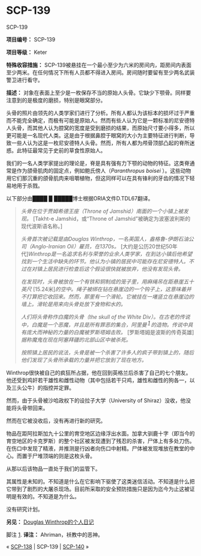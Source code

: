# SCP-139
                        




SCP-139



**项目编号：** SCP-139

**项目等级：** Keter

**特殊收容措施：** SCP-139被悬挂在一个最小至少为六米的房间内，距房间内表面至少两米。在任何情况下所有人员都不得进入房间。房间随时要留有至少两名武装警卫进行看守。

**描述：** 对象在表面上至少是一枚保存不当的原始人头骨。它缺少下颚骨。同样要注意到的是极度的磨损，特别是眼窝部分。

头骨的照片由领先的人类学家们进行了分析。所有人都认为该标本的损坏过于严重而不能完全确定，而极有可能是原始人。然而有些人认为它是一颗标准的尼安德特人头骨，而其他人认为腔窝的宽度是受到磨损的结果，而原始尺寸要小得多，所以更可能是一名现代人类。这是由于根据鼻腔于眼窝的大小为主要特征进行判断，导致一些人认为这是一枚尼安德特人头骨。然而，所有人都为颅骨顶部凸起的脊所迷惑。此特征最常见于史前的草食性原始人。

我们的一名人类学家提出的理论是，脊是具有强有力下颚的动物的特征。这类脊通常是作为颌骨肌肉的固定点，例如鲍氏傍人（*Paranthropus boisei* ）。这些动物用它们那沉重的颌骨肌肉来咀嚼植物，但这同样可以在具有锋利的牙齿的情况下轻易地用于杀戮。

以下部分由████ █ █████博士根据ORIA文件D.TDL67翻译。


> *头骨在位于贾姆希德王座（Throne of Jamshid）南面的一个小镇上被发现。* [Takht-e Jamshid，或“Throne of Jamshid”被确定为波塞波利斯的现代波斯语名称。]
> 
> *头骨首次被记载是由Douglas Winthrop，一名英国人，盎格鲁-伊朗石油公司（Anglo-Iranian Oil）雇员，在1370s。* [大约是公历20世纪50年代]*Winthrop是一名追求名利与荣誉的业余人类学家，在到达小镇后他希望找到一个生活中缺失的环节。他认为小镇的居民中可能存在尼安德特人。不过在对镇上居民进行检查后这个假设很快就被放弃，他没有发现头骨。* 
> 
> *在发现时，头骨被放在一个有铁和铜制成的笼子里，用麻绳吊在距悬崖五十英尺* [15.24米]*的空中。绳子被绑在钻在悬崖边的一个钩子上，这意味着并不打算把它收回来。然而，那里有一个滑轮。它被挂在一堵竖立在悬崖边的墙上。滑轮是用来向头骨处放下食物和水的。* 
> 
> *人们将头骨称作白魔的头骨（the skull of the White Div）。在古老的传说中，白魔是一个恶魔，并且是所有罪恶的集合，阿里曼<sup class='footnoteref'>
 <a shape='rect' class='footnoteref' id='footnoteref-1' href='javascript:;' onclick='WIKIDOT.page.utils.scrollToReference(&apos;footnote-1&apos;)'>1</a>
</sup>的造物。传说中具有庞大而神秘的力量的白魔被罗斯塔姆击败。* [罗斯塔姆是波斯的传奇英雄]*据称魔鬼在现在阿塞拜疆的北部山区中被杀死。* 
> 
> *按照镇上居民的说法，头骨是被一个杀害了许多人的疯子带到镇上的，随后他们发现了头骨所承载的力量并把它放到了现在地方。* 
> 

Winthrop很快被自己的疯狂所占据，他在回到英格兰后杀害了自己的七个朋友。他还受到鸡奸若干雄性和雌性动物（其中包括若干只鸡，雄性和雌性的狗各一，以及三头公牛）的指控并定罪。

然而，由于头骨被沙哈政权下的设拉子大学（University of Shiraz）没收，他没能将头骨带回来。

然而在它被没收后，没有再进行新的研究。

物品在距阿拉斯加九十公里的育空地区边缘浮出水面。加拿大驯鹿十字（即当今的育空地区的卡克罗斯）的整个社区被发现遭到了残忍的杀害，尸体上有多处刀伤。在伤口中发现了精液，并推测是行凶者向伤口中射精。尸体被发现堆放在教堂的中心。而置于尸堆顶端的则是这枚头骨。

从那以后该物品一直处于我们的监管下。

其属性是未知的。不知道是什么在它影响下驱使了这类迷信活动。不知道是什么把它带到了剧烈的大屠杀现场。目前所采取的安全预防措施只是因为迄今为止这被证明是有效的。不知道是为什么。

没有研究计划。

**另见：** 
[Douglas Winthrop的个人日记](/personal-journal-of-douglas-winthrop)


脚注
<a shape='rect' href='javascript:;' onclick='WIKIDOT.page.utils.scrollToReference(&apos;footnoteref-1&apos;)'>1</a>. **译注：** Ahriman，袄教中的恶神。



« [SCP-138](/scp-138) | SCP-139 | [SCP-140](/scp-140) »





                    